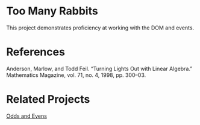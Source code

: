 # Too Many Rabbits
This project demonstrates proficiency at working with the DOM and events.

# References
Anderson, Marlow, and Todd Feil. “Turning Lights Out with Linear Algebra.” Mathematics Magazine, vol. 71, no. 4, 1998, pp. 300–03.

# Related Projects
[Odds and Evens](https://github.com/superepicninjaswag/odds-and-evens)
